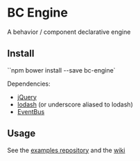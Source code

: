 BC Engine
========

A behavior / component declarative engine

## Install

``npm bower install --save bc-engine`

Dependencies:

* [jQuery](https://github.com/jquery/jquery)
* [lodash](http://lodash.com/) (or underscore aliased to lodash)
* [EventBus](https://github.com/adamRenny/EventBus)

## Usage

See the [examples repository](https://github.com/dzdrazil/behavior-engine-examples) and the [wiki](wiki)
